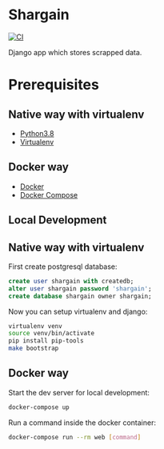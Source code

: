 # Shargain

[![CI](https://github.com/nekeal/shargain/actions/workflows/backend.yml/badge.svg)](https://github.com/nekeal/shargain/actions)

Django app which stores scrapped data.

# Prerequisites

## Native way with virtualenv
- [Python3.8](https://www.python.org/downloads/)
- [Virtualenv](https://virtualenv.pypa.io/en/latest/)

## Docker way
- [Docker](https://docs.docker.com/engine/install/)  
- [Docker Compose](https://docs.docker.com/compose/install/)

## Local Development

## Native way with virtualenv

First create postgresql database:

```sql
create user shargain with createdb;
alter user shargain password 'shargain';
create database shargain owner shargain;
```
Now you can setup virtualenv and django:
```bash
virtualenv venv
source venv/bin/activate
pip install pip-tools
make bootstrap
```

## Docker way

Start the dev server for local development:
```bash
docker-compose up
```

Run a command inside the docker container:

```bash
docker-compose run --rm web [command]
```
